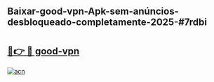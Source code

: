 ## Baixar-good-vpn-Apk-sem-anúncios-desbloqueado-completamente-2025-#7rdbi

# <h2><a href="https://ainizakaria.my?title=good-vpn&ref=20M">🔗👉 🔴 good-vpn</a></h2>

[![acn](https://github.com/user-attachments/assets/0f9c940e-d8b0-45ae-aac7-cd30a18b3e1c)](https://ainizakaria.my?title=good-vpn&ref=20M)

